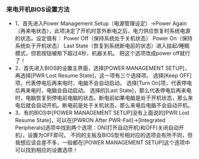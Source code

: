 ### 来电开机BIOS设置方法
* 1、首先进入Power Management Setup（电源管理设定）→Power Again（再来电状态），此项决定了开机时意外断电之后，电力供应恢复时系统电源的状态。设定值有：
Power Off（保持系统处于关机状态）
Power On（保持系统处于开机状态）
Last State（恢复到系统断电前的状态）进入挂起/睡眠模式，但若按钮被揿下超过4秒，机器关机。
把这个选项改成power off就行了！
* 2、首先进入BIOS的设置主界面，选择[POWER MANAGEMENT SETUP]，再选择[PWR Lost Resume State]，这一项有三个选择项。
选择[Keep OFF]项，代表停电后再来电时，电脑不会自动启动。
选择[Turn On]项，代表停电后再来电时，电脑会自动启动。
选择的[Last State]，那么代表停电后再来电时，电脑恢复到停电前电脑的状态。断电前如果电脑是处于开机状态，那么来电后就会自动开机。断电前是处于关机状态，那么来电后电脑不会自动开机。
* 3、有的BIOS中[POWER MANAGEMENT SETUP]没有上面说的[PWR Lost Resume State]，可以在[PWRON After PWR-Fail]→[Integrated Peripherals]选项中找到两个选项：ON(打开自动开机)和OFF(关闭自动开机)，设置为OFF即可。
不同的主板及BIOS型号相对应的选项会有所不同，但我想应该会差不多，一般都在[POWER MANAGEMENT SETUP]这个选项中可以找到相应的设置选项！